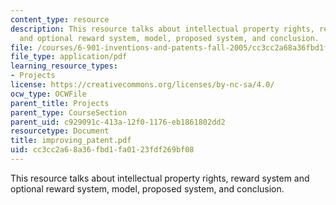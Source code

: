 ```yaml
---
content_type: resource
description: This resource talks about intellectual property rights, reward system
  and optional reward system, model, proposed system, and conclusion.
file: /courses/6-901-inventions-and-patents-fall-2005/cc3cc2a68a36fbd1fa0123fdf269bf08_improving_patent.pdf
file_type: application/pdf
learning_resource_types:
- Projects
license: https://creativecommons.org/licenses/by-nc-sa/4.0/
ocw_type: OCWFile
parent_title: Projects
parent_type: CourseSection
parent_uid: c929091c-413a-12f0-1176-eb1861802dd2
resourcetype: Document
title: improving_patent.pdf
uid: cc3cc2a6-8a36-fbd1-fa01-23fdf269bf08
---
```

This resource talks about intellectual property rights, reward system and optional reward system, model, proposed system, and conclusion.